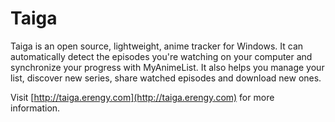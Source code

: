 # Taiga #

Taiga is an open source, lightweight, anime tracker for Windows. It can automatically detect the episodes you're watching on your computer and synchronize your progress with MyAnimeList. It also helps you manage your list, discover new series, share watched episodes and download new ones.

Visit [http://taiga.erengy.com](http://taiga.erengy.com) for more information.